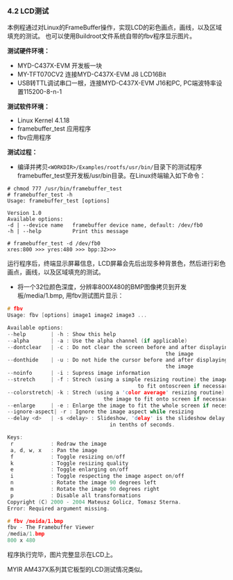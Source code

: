 ### 4.2 LCD测试

本例程通过对Linux的FrameBuffer操作，实现LCD的彩色画点，画线，以及区域填充的测试。 也可以使用Buildroot文件系统自带的fbv程序显示图片。

**测试硬件环境：**

* MYD-C437X-EVM 开发板一块  
* MY-TFT070CV2 连接MYD-C437X-EVM J8 LCD16Bit 
* USB转TTL调试串口一根，连接MYD-C437X-EVM J16和PC, PC端波特率设置115200-8-n-1

**测试软件环境：**

* Linux Kernel 4.1.18   
* framebuffer\_test 应用程序  
* fbv应用程序

**测试过程：**

* 编译并拷贝`<WORKDIR>/Examples/rootfs/usr/bin/`目录下的测试程序framebuffer\_test至开发板/usr/bin目录。在Linux终端输入如下命令：  

```
# chmod 777 /usr/bin/framebuffer_test
# framebuffer_test -h
Usage: framebuffer_test [options]

Version 1.0
Available options:
-d | --device name   framebuffer device name, default: /dev/fb0
-h | --help          Print this message

# framebuffer_test -d /dev/fb0
xres:800 >>> yres:480 >>> bpp:32>>>
```

运行程序后，终端显示屏幕信息，LCD屏幕会先后出现多种背景色，然后进行彩色画点，画线，以及区域填充的测试。

* 将一个32位颜色深度，分辨率800X480的BMP图像拷贝到开发板/media/1.bmp, 用fbv测试图片显示：  

```c
# fbv
Usage: fbv [options] image1 image2 image3 ...

Available options:
--help        | -h : Show this help
--alpha       | -a : Use the alpha channel (if applicable)
--dontclear   | -c : Do not clear the screen before and after displaying
                                                   the image
--donthide    | -u : Do not hide the cursor before and after displaying 
                                                   the image
--noinfo      | -i : Supress image information
--stretch     | -f : Strech (using a simple resizing routine) the image
                                          to fit ontoscreen if necessary
--colorstretch| -k : Strech (using a 'color average' resizing routine) 
                               the image to fit onto screen if necessary
--enlarge     | -e : Enlarge the image to fit the whole screen if necessary
--ignore-aspect| -r : Ignore the image aspect while resizing
--delay <d>   | -s <delay> : Slideshow, 'delay' is the slideshow delay
                                 in tenths of seconds.

Keys:
 r            : Redraw the image
 a, d, w, x   : Pan the image
 f            : Toggle resizing on/off
 k            : Toggle resizing quality
 e            : Toggle enlarging on/off
 i            : Toggle respecting the image aspect on/off
 n            : Rotate the image 90 degrees left
 m            : Rotate the image 90 degrees right
 p            : Disable all transformations
Copyright (C) 2000 - 2004 Mateusz Golicz, Tomasz Sterna.
Error: Required argument missing.

# fbv /meida/1.bmp
fbv - The Framebuffer Viewer
/media/1.bmp
800 x 480
```

程序执行完毕，图片完整显示在LCD上。

MYIR AM437X系列其它板型的LCD测试情况类似。

